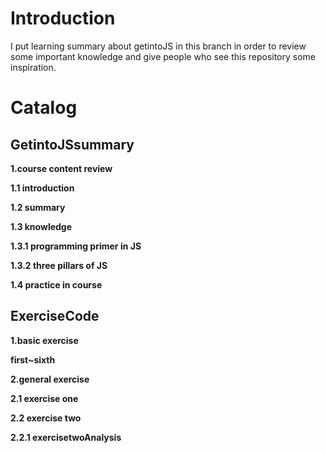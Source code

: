 # Introduction

I put learning summary about getintoJS in this branch in order to review some important knowledge and give people who see this repository some inspiration.

# Catalog

## **GetintoJSsummary**

**1.course content review**

**1.1 introduction**

**1.2 summary**

**1.3 knowledge**

**1.3.1 programming primer in JS**

**1.3.2 three pillars of JS**

**1.4 practice in course**

## ExerciseCode

**1.basic exercise**

**first~sixth**

**2.general exercise**

**2.1 exercise one**

**2.2 exercise two**

**2.2.1 exercisetwoAnalysis**







